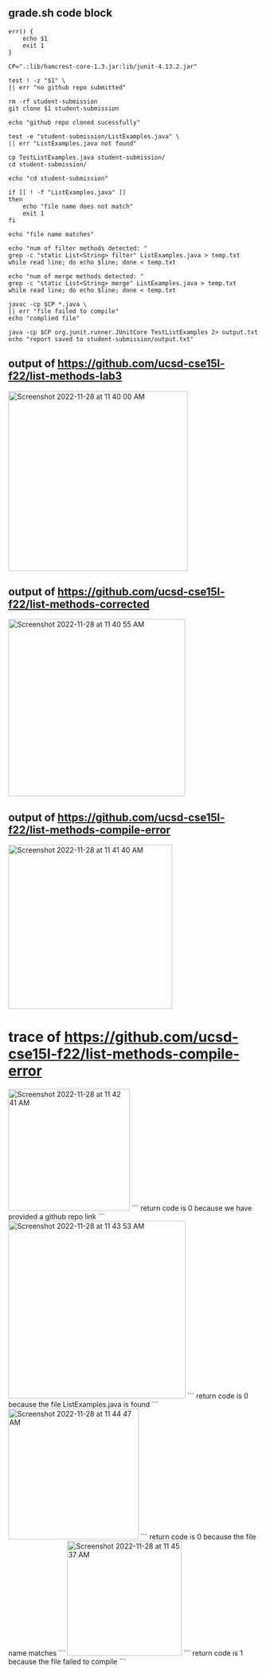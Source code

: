 ## grade.sh code block
```
err() {
    echo $1
    exit 1
}

CP=".:lib/hamcrest-core-1.3.jar:lib/junit-4.13.2.jar"

test ! -z "$1" \
|| err "no github repo submitted"

rm -rf student-submission
git clone $1 student-submission

echo "github repo cloned sucessfully"

test -e "student-submission/ListExamples.java" \
|| err "ListExamples.java not found"

cp TestListExamples.java student-submission/
cd student-submission/

echo "cd student-submission"

if [[ ! -f "ListExamples.java" ]]
then 
    echo "file name does not match"
    exit 1
fi

echo "file name matches"

echo "num of filter methods detected: "
grep -c "static List<String> filter" ListExamples.java > temp.txt
while read line; do echo $line; done < temp.txt

echo "num of merge methods detected: "
grep -c "static List<String> merge" ListExamples.java > temp.txt
while read line; do echo $line; done < temp.txt

javac -cp $CP *.java \
|| err "file failed to compile"
echo "complied file"

java -cp $CP org.junit.runner.JUnitCore TestListExamples 2> output.txt
echo "report saved to student-submission/output.txt"
``` 

## output of https://github.com/ucsd-cse15l-f22/list-methods-lab3
<img width="360" alt="Screenshot 2022-11-28 at 11 40 00 AM" src="https://user-images.githubusercontent.com/68624067/204366085-ba236e34-5501-4433-8c9e-b63d41d41449.png">

## output of https://github.com/ucsd-cse15l-f22/list-methods-corrected
<img width="355" alt="Screenshot 2022-11-28 at 11 40 55 AM" src="https://user-images.githubusercontent.com/68624067/204366236-6733558f-f6ff-47d6-a5aa-69621fcb6510.png">

## output of https://github.com/ucsd-cse15l-f22/list-methods-compile-error
<img width="329" alt="Screenshot 2022-11-28 at 11 41 40 AM" src="https://user-images.githubusercontent.com/68624067/204366379-fd862c61-eb50-478c-afd5-f64ce62813ae.png">

# trace of https://github.com/ucsd-cse15l-f22/list-methods-compile-error
<img width="244" alt="Screenshot 2022-11-28 at 11 42 41 AM" src="https://user-images.githubusercontent.com/68624067/204366531-dea07c58-565e-44d4-8198-e0980fe90802.png">
```
return code is 0 because we have provided a github repo link
```

<img width="356" alt="Screenshot 2022-11-28 at 11 43 53 AM" src="https://user-images.githubusercontent.com/68624067/204366749-d7508970-27d7-496f-8c73-56e51486e38d.png">
```
return code is 0 because the file ListExamples.java is found
```

<img width="262" alt="Screenshot 2022-11-28 at 11 44 47 AM" src="https://user-images.githubusercontent.com/68624067/204366868-5ed065fe-e729-4923-8bbd-c1bfe704664a.png">
```
return code is 0 because the file name matches
```

<img width="230" alt="Screenshot 2022-11-28 at 11 45 37 AM" src="https://user-images.githubusercontent.com/68624067/204367011-f5433195-58b8-4276-a020-05e10532a025.png">
```
return code is 1 because the file failed to compile
```
